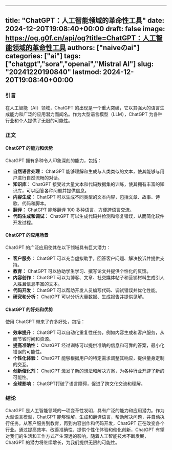 
---
title: "ChatGPT：人工智能领域的革命性工具"
date: 2024-12-20T19:08:40+00:00
draft: false
image: https://og.g0f.cn/api/og?title=ChatGPT：人工智能领域的革命性工具
authors: ["naiveのai"]
categories: ["ai"]
tags: ["chatgpt","sora","openai","Mistral AI"]
slug: "20241220190840"
lastmod: 2024-12-20T19:08:40+00:00
---
### 引言
在人工智能（AI）领域，ChatGPT 的出现是一个重大突破，它以其强大的语言生成能力和广泛的应用潜力而闻名。作为大型语言模型（LLM），ChatGPT 为各种行业和个人提供了无限的可能性。

### 正文

#### ChatGPT 的能力和优势
ChatGPT 拥有多种令人印象深刻的能力，包括：

- **自然语言处理：** ChatGPT 能够理解和生成与人类类似的文本，使其能够与用户进行自然流畅的对话。
- **知识库：** ChatGPT 接受过大量文本和代码数据集的训练，使其拥有丰富的知识库，可以回答各种问题并提供信息。
- **内容生成：** ChatGPT 可以生成不同类型的文本内容，包括文章、故事、诗歌、代码和脚本。
- **翻译：** ChatGPT 能够翻译 100 多种语言，方便跨语言交流。
- **代码生成和调试：** ChatGPT 可以生成代码并检测和修复错误，从而简化软件开发过程。

#### ChatGPT 的应用场景
ChatGPT 的广泛应用使其在以下领域具有巨大潜力：

- **客户服务：** ChatGPT 可以充当虚拟助手，回答客户问题、解决投诉并提供支持。
- **教育：** ChatGPT 可以协助学生学习、撰写论文并提供个性化的反馈。
- **内容创作：** ChatGPT 可以为博客、文章、社交媒体帖子和营销材料生成引人入胜且信息丰富的文本。
- **代码开发：** ChatGPT 可以帮助开发人员编写代码、调试错误并优化性能。
- **研究和分析：** ChatGPT 可以分析大量数据、生成报告并提供见解。

#### ChatGPT 的好处和优势
使用 ChatGPT 带来了许多好处，包括：

- **效率提升：** ChatGPT 可以自动化重复性任务，例如内容生成和客户服务，从而节省时间和资源。
- **提高准确性：** ChatGPT 经过训练可以提供准确的信息和可靠的答案，最小化错误的可能性。
- **个性化体验：** ChatGPT 能够根据用户的特定需求调整其响应，提供量身定制的交互。
- **创新催化剂：** ChatGPT 激发了新的想法和解决方案，为各种行业开辟了新的可能性。
- **全球影响：** ChatGPT打破了语言障碍，促进了跨文化交流和理解。

### 结论

ChatGPT 是人工智能领域的一项变革性发明，具有广泛的能力和应用潜力。作为大型语言模型，ChatGPT 能够理解、生成和翻译语言，帮助解决问题，并自动执行任务。从客户服务到教育，再到内容创作和代码开发，ChatGPT 正在改变各个行业。通过提高效率、改善准确性、提供个性化体验和催化创新，ChatGPT 有望对我们的生活和工作方式产生深远的影响。随着人工智能技术不断发展，ChatGPT 的潜力将继续增长，为我们提供无限的可能性。